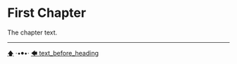 # First Chapter

The chapter text.

---

[🡅](./toc.md) ·•⦁•· [🡄 text_before_heading](./text_before_heading.md)